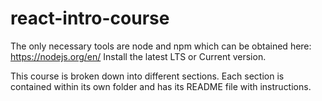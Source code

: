 # react-intro-course
The only necessary tools are node and npm which can be obtained here: https://nodejs.org/en/
Install the latest LTS or Current version.

This course is broken down into different sections. Each section is contained within its own folder and has
its README file with instructions.
